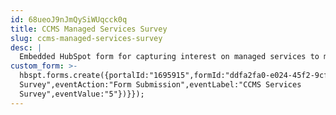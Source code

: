 ```yaml
---
id: 68ueoJ9nJmQySiWUqcck0q
title: CCMS Managed Services Survey
slug: ccms-managed-services-survey
desc: |
  Embedded HubSpot form for capturing interest on managed services to monitor
custom_form: >-
  hbspt.forms.create({portalId:"1695915",formId:"ddfa2fa0-e024-45f2-9cfc-6ef7b0e082f9",css:"",target:"#hsFormContainer",onFormSubmit:function(e){window.dataLayer=window.dataLayer||[],window.dataLayer.push({event:"GAEvent",eventCategory:"Product
  Survey",eventAction:"Form Submission",eventLabel:"CCMS Services
  Survey",eventValue:"5"})}});
---
```


  